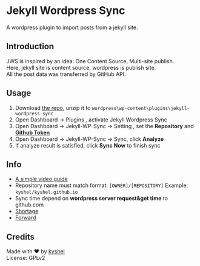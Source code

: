 # Jekyll Wordpress Sync

A wordpress plugin to import posts from a jekyll site.

## Introduction
JWS is inspired by an idea: One Content Source, Multi-site publish.    
Here, jekyll site is content source, wordpress is publish site.    
All the post data was transferred by GitHub API.


## Usage
1. Download [the repo](https://github.com/kyshel/jekyll-wordpress-sync/archive/master.zip), unzip it to `wordpress\wp-content\plugins\jekyll-wordpress-sync`
2. Open Dashboard -> Plugins , activate Jekyll Wordpress Sync
3. Open Dashboard -> Jekyll-WP-Sync -> Setting , set the **Repository** and [**Github Token**](https://github.com/blog/1509-personal-api-tokens)
4. Open Dashboard -> Jekyll-WP-Sync -> Sync, click **Analyze** 
5. If analyze result is satisfied, click **Sync Now** to finish sync

## Info
- [A simple video guide](https://www.youtube.com/watch?v=nUq85s_qrVk&feature=youtu.be)
- Repository name must match format: `[OWNER]/[REPOSITORY]` Example: `kyshel/kyshel.github.io`
- Sync time depend on **wordpress server request&get time** to github.com
- [Shortage](https://github.com/kyshel/jekyll-wordpress-sync/issues/1)
- [Forward](https://github.com/kyshel/jekyll-wordpress-sync/issues/2)


## Credits
Made with ❤ by [kyshel](https://github.com/kyshel)    
License: GPLv2 
